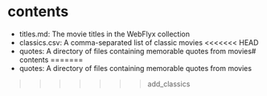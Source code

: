 # contents

- titles.md: The movie titles in the WebFlyx collection
- classics.csv: A comma-separated list of classic movies
<<<<<<< HEAD
- quotes: A directory of files containing memorable quotes from movies# contents
=======
- quotes: A directory of files containing memorable quotes from movies
>>>>>>> add_classics
